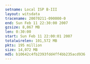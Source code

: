 ```yaml
---
setname: Local ISP B-III
layout: witsdata
tracename: 20070211-090000-0
end: Sun Feb 11 22:30:00 2007
gzsize: 8,067 MB
len: 0:30:00
start: Sun Feb 11 22:00:01 2007
totalwirelen: 101,572 MB
pkts: 195 million
size: 14,072 MB
md5: b10642c4fb2393fdd4ff4bb235acd936
---
```

